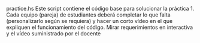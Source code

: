 practice.hs
Este script contiene el código base para solucionar la práctica 1.
Cada equipo (pareja) de estudiantes deberá completar lo que falta (personalizarlo según se requiera) y hacer un corto vídeo en el que expliquen el funcionamiento del código.
Mirar requerimientos en interactiva y el vídeo suministrado por el docente
